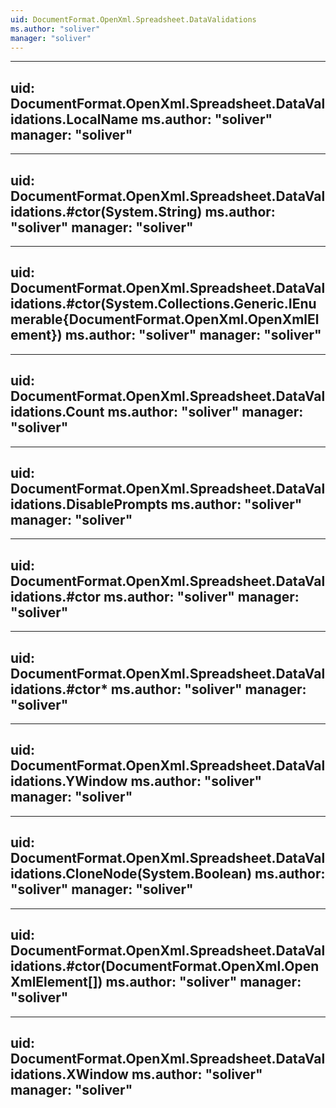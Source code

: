 ```yaml
---
uid: DocumentFormat.OpenXml.Spreadsheet.DataValidations
ms.author: "soliver"
manager: "soliver"
---
```


---
uid: DocumentFormat.OpenXml.Spreadsheet.DataValidations.LocalName
ms.author: "soliver"
manager: "soliver"
---

---
uid: DocumentFormat.OpenXml.Spreadsheet.DataValidations.#ctor(System.String)
ms.author: "soliver"
manager: "soliver"
---

---
uid: DocumentFormat.OpenXml.Spreadsheet.DataValidations.#ctor(System.Collections.Generic.IEnumerable{DocumentFormat.OpenXml.OpenXmlElement})
ms.author: "soliver"
manager: "soliver"
---

---
uid: DocumentFormat.OpenXml.Spreadsheet.DataValidations.Count
ms.author: "soliver"
manager: "soliver"
---

---
uid: DocumentFormat.OpenXml.Spreadsheet.DataValidations.DisablePrompts
ms.author: "soliver"
manager: "soliver"
---

---
uid: DocumentFormat.OpenXml.Spreadsheet.DataValidations.#ctor
ms.author: "soliver"
manager: "soliver"
---

---
uid: DocumentFormat.OpenXml.Spreadsheet.DataValidations.#ctor*
ms.author: "soliver"
manager: "soliver"
---

---
uid: DocumentFormat.OpenXml.Spreadsheet.DataValidations.YWindow
ms.author: "soliver"
manager: "soliver"
---

---
uid: DocumentFormat.OpenXml.Spreadsheet.DataValidations.CloneNode(System.Boolean)
ms.author: "soliver"
manager: "soliver"
---

---
uid: DocumentFormat.OpenXml.Spreadsheet.DataValidations.#ctor(DocumentFormat.OpenXml.OpenXmlElement[])
ms.author: "soliver"
manager: "soliver"
---

---
uid: DocumentFormat.OpenXml.Spreadsheet.DataValidations.XWindow
ms.author: "soliver"
manager: "soliver"
---
